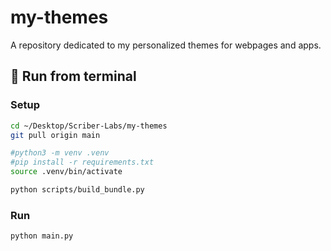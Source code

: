# my-themes
A repository dedicated to my personalized themes for webpages and apps.

## 🥧 Run from terminal
### Setup
```bash
cd ~/Desktop/Scriber-Labs/my-themes
git pull origin main

#python3 -m venv .venv
#pip install -r requirements.txt
source .venv/bin/activate

python scripts/build_bundle.py
```

### Run
```bash
python main.py
```

